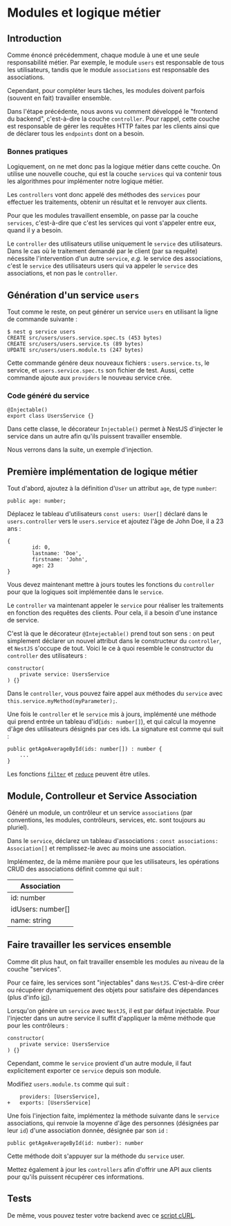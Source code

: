 # Modules et logique métier

## Introduction

Comme énoncé précédemment, chaque module à une et une seule responsabilité métier.
Par exemple, le module `users` est responsable de tous les utilisateurs, tandis que le module `associations` est 
responsable des associations.

Cependant, pour compléter leurs tâches, les modules doivent parfois (souvent en fait) travailler ensemble.

Dans l'étape précédente, nous avons vu comment développé le "frontend du backend", c'est-à-dire la couche `controller`.
Pour rappel, cette couche est responsable de gérer les requêtes HTTP faites par les clients ainsi que de déclarer tous 
les `endpoints` dont on a besoin.

### Bonnes pratiques

Logiquement, on ne met donc pas la logique métier dans cette couche. On utilise une nouvelle couche, qui est la couche 
`services` qui va contenir tous les algorithmes pour implémenter notre logique métier.

Les `controllers` vont donc appelé des méthodes des `services` pour effectuer les traitements, obtenir un résultat et le
renvoyer aux clients.

Pour que les modules travaillent ensemble, on passe par la couche `services`, c'est-à-dire que c'est les services qui 
vont s'appeler entre eux, quand il y a besoin.

Le `controller` des utilisateurs utilise uniquement le `service` des utilisateurs. Dans le cas où le traitement demandé 
par le client (par sa requête) nécessite l'intervention d'un autre `service`, _e.g._ le service des associations, c'est 
le `service` des utilisateurs users qui va appeler le `service` des associations, et non pas le `controller`.

## Génération d'un service `users`

Tout comme le reste, on peut générer un service `users` en utilisant la ligne de commande suivante :

```shell=
$ nest g service users
CREATE src/users/users.service.spec.ts (453 bytes)
CREATE src/users/users.service.ts (89 bytes)
UPDATE src/users/users.module.ts (247 bytes)
```

Cette commande génére deux nouveaux fichiers : `users.service.ts`, le service, et `users.service.spec.ts` son fichier de
test.  Aussi, cette commande ajoute aux `providers` le nouveau service crée.

### Code généré du service

```typescript=
@Injectable()
export class UsersService {}
```

Dans cette classe, le décorateur `Injectable()` permet à NestJS d'injecter le service dans un autre afin qu'ils puissent
travailler ensemble.

Nous verrons dans la suite, un exemple d'injection.

## Première implémentation de logique métier

Tout d'abord, ajoutez à la définition d'`User` un attribut `age`, de type `number`: 

```typescript=9
public age: number;
```

Déplacez le tableau d'utilisateurs `const users: User[]` déclaré dans le `users.controller` vers le `users.service` et 
ajoutez l'âge de John Doe, il a 23 ans :

```typescript=5
{
        id: 0,
        lastname: 'Doe',
        firstname: 'John',
        age: 23
}
```

Vous devez maintenant mettre à jours toutes les fonctions du `controller` pour que la logiques soit implémentée dans le `service`.

Le `controller` va maintenant appeler le `service` pour réaliser les traitements en fonction des requêtes des clients. Pour cela, il a besoin d'une instance de service.

C'est là que le décorateur `@Intejectable()` prend tout son sens : on peut simplement déclarer un nouvel attribut dans le constructeur du `controller`, et `NestJS` s'occupe de tout. Voici le ce à quoi resemble le constructor du  `controller` des utilisateurs :

```typescript=
constructor(
    private service: UsersService
) {}
```

Dans le `controller`, vous pouvez faire appel aux méthodes du `service` avec `this.service.myMethod(myParameter);`.

Une fois le `controller` et le `service` mis à jours, implémenté une méthode qui prend entrée un tableau 
d'id(`ids: number[]`), et qui calcul la moyenne d'âge des utilisateurs désignés par ces ids. La signature est comme qui 
suit :

```typescript=
public getAgeAverageById(ids: number[]) : number {
    ...
}
```

Les fonctions [`filter`](https://www.tutorialspoint.com/typescript/typescript_array_filter.htm) et 
[`reduce`](https://www.tutorialspoint.com/typescript/typescript_array_reduce.htm) peuvent être utiles.

## Module, Controlleur et Service Association

Généré un module, un contrôleur et un service `associations` (par conventions, les modules, contrôleurs, services, etc. 
sont toujours au pluriel).

Dans le `service`, déclarez un tableau d'associations : `const associations: Association[]` et remplissez-le avec au 
moins une association.

Implémentez, de la même manière pour que les utilisateurs, les opérations CRUD des associations définit comme qui suit :

| Association |
| --- |
| id: number |
| idUsers: number[] |
| name: string |

## Faire travailler les services ensemble

Comme dit plus haut, on fait travailler ensemble les modules au niveau de la couche "services".

Pour ce faire, les services sont "injectables" dans `NestJS`. C'est-à-dire créer ou récupérer dynamiquement des objets 
pour satisfaire des dépendances (plus d'info [ici](https://fr.wikipedia.org/wiki/Injection_de_d%C3%A9pendances)).

Lorsqu'on génère un `service` avec `NestJS`, il est par défaut injectable. Pour l'injecter dans un autre service il 
suffit d'appliquer la même méthode que pour les contrôleurs :

```typescript=
constructor(
    private service: UsersService
) {}
```

Cependant, comme le `service` provient d'un autre module, il faut explicitement exporter ce `service` depuis son module.

Modifiez `users.module.ts` comme qui suit :

```diff=
    providers: [UsersService],
+   exports: [UsersService]
```

Une fois l'injection faite, implémentez la méthode suivante dans le `service` associations, qui renvoie la moyenne d'âge
des personnes (désignées par leur `id`) d'une association donnée, désignée par son `id` :

```typescript=
public getAgeAverageById(id: number): number
```

Cette méthode doit s'appuyer sur la méthode du `service` user.

Mettez également à jour les `controllers` afin d'offrir une API aux clients pour qu'ils puissent récupérer ces
informations.

## Tests

De même, vous pouvez tester votre backend avec ce [script cURL](scripts/modules_et_logiques_metiers_test.sh).